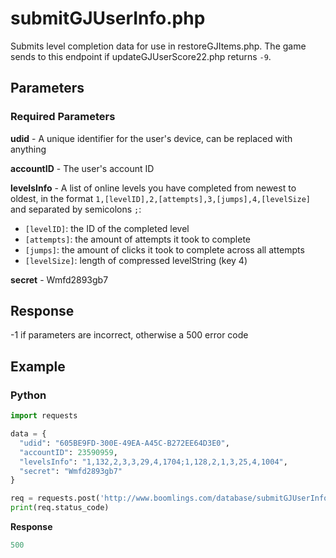 # submitGJUserInfo.php

Submits level completion data for use in restoreGJItems.php. The game sends to this endpoint if updateGJUserScore22.php returns `-9`.

## Parameters

### Required Parameters

**udid** - A unique identifier for the user's device, can be replaced with anything

**accountID** - The user's account ID

**levelsInfo** - A list of online levels you have completed from newest to oldest, in the format `1,[levelID],2,[attempts],3,[jumps],4,[levelSize]` and separated by semicolons `;`:

- `[levelID]`: the ID of the completed level
- `[attempts]`: the amount of attempts it took to complete
- `[jumps]`: the amount of clicks it took to complete across all attempts
- `[levelSize]`: length of compressed levelString (key 4)

**secret** - Wmfd2893gb7

## Response

-1 if parameters are incorrect, otherwise a 500 error code

## Example

<!-- tabs:start -->

### **Python**

```py
import requests

data = {
  "udid": "605BE9FD-300E-49EA-A45C-B272EE64D3E0",
  "accountID": 23590959,
  "levelsInfo": "1,132,2,3,3,29,4,1704;1,128,2,1,3,25,4,1004",
  "secret": "Wmfd2893gb7"
}

req = requests.post('http://www.boomlings.com/database/submitGJUserInfo.php', data=data)
print(req.status_code)
```

**Response**
```py
500
```

<!-- tabs:end -->
